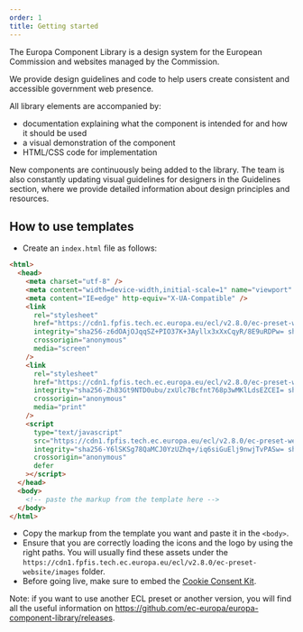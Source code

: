 ```yaml
---
order: 1
title: Getting started
---
```


The Europa Component Library is a design system for the European Commission and websites managed by the Commission.

We provide design guidelines and code to help users create consistent and accessible government web presence.

All library elements are accompanied by:

- documentation explaining what the component is intended for and how it should be used
- a visual demonstration of the component
- HTML/CSS code for implementation

New components are continuously being added to the library. The team is also constantly updating visual guidelines for designers in the Guidelines section, where we provide detailed information about design principles and resources.

## How to use templates

- Create an `index.html` file as follows:

```html
<html>
  <head>
    <meta charset="utf-8" />
    <meta content="width=device-width,initial-scale=1" name="viewport" />
    <meta content="IE=edge" http-equiv="X-UA-Compatible" />
    <link
      rel="stylesheet"
      href="https://cdn1.fpfis.tech.ec.europa.eu/ecl/v2.8.0/ec-preset-website/styles/ecl-ec-preset-website.css"
      integrity="sha256-z6dOAjOJqqSZ+PIO37K+3Ayllx3xXxCqyR/8E9uRDPw= sha384-jo7jGBnWqwlT+VWjtSizGP6fGUspsK9tw7J4EipSCa2B+E3TUn7JG/DmWOnau+5/ sha512-hCpCgFHGoE4IOf4Kp40t1EwIdTQL5gMnCKP8+6fmD7Fd7woiJdbnyY9AMiSG7x/cDidTsbf4CzY/IQw8WbL0QQ=="
      crossorigin="anonymous"
      media="screen"
    />
    <link
      rel="stylesheet"
      href="https://cdn1.fpfis.tech.ec.europa.eu/ecl/v2.8.0/ec-preset-website/styles/ecl-ec-preset-website-print.css"
      integrity="sha256-Zh83Gt9NTD0ubu/zxUlc7Bcfnt768p3wMKlLdsEZCEI= sha384-la5bewKH2QjykLDreUZ0lds6kItLcnybpiKJV3YYglDIyW2J9ZFE8tlZgeoOmYdz sha512-JpJ5jkM1mfpxnpt8ZBi1EoXI1J8yjuYwhs/K7vvcbRQb5AdAOMUG40CKWCANjkz4fwPF7ZbYB1vGW95sbwI7ZQ=="
      crossorigin="anonymous"
      media="print"
    />
    <script
      type="text/javascript"
      src="https://cdn1.fpfis.tech.ec.europa.eu/ecl/v2.8.0/ec-preset-website/scripts/ecl-ec-preset-website.js"
      integrity="sha256-Y6lSKSg78QaMCJ0YzUZhq+/iq6siGuElj9nwjTvPASw= sha384-haktrNf1owx3JqtntwYppg4ji9P3fdNZYySnPhmBvjiHShUjWPC85APAPVnaMZlL sha512-SXyovSU/88gayWj0adbCZYrxfKO5Nua+5vRW4VMJA2RNGHKb+RDodYF5HV6dl2its4BsF2rADQLR7bcPZrv3Vg=="
      crossorigin="anonymous"
      defer
    ></script>
  </head>
  <body>
    <!-- paste the markup from the template here -->
  </body>
</html>
```

- Copy the markup from the template you want and paste it in the `<body>`.
- Ensure that you are correctly loading the icons and the logo by using the right paths. You will usually find these assets under the `https://cdn1.fpfis.tech.ec.europa.eu/ecl/v2.8.0/ec-preset-website/images` folder.
- Before going live, make sure to embed the [Cookie Consent Kit](https://webgate.ec.europa.eu/fpfis/wikis/display/webtools/Cookie%20Consent%20Kit%20-%20Technical%20details).

Note: if you want to use another ECL preset or another version, you will find all the useful information on https://github.com/ec-europa/europa-component-library/releases.
